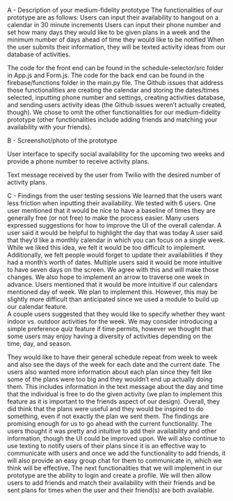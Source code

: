 A - Description of your medium-fidelity prototype
The functionalities of our prototype are as follows:
Users can input their availability to hangout on a calendar in 30 minute increments
Users can input their phone number and set how many days they would like to be given plans in a week and the minimum number of days ahead of time they would like to be notified
When the user submits their information, they will be texted activity ideas from our database of activities.

The code for the front end can be found in the schedule-selector/src folder in App.js and Form.js. The code for the back end can be found in the firebase/functions folder in the main.py file. The Github issues that address those functionalities are creating the calendar and storing the dates/times selected, inputting phone number and settings, creating activities database, and sending users activity ideas (the Github issues weren’t actually created, though). We chose to omit the other functionalities for our medium-fidelity prototype (other functionalities include adding friends and matching your availability with your friends). 

B - Screenshot/photo of the prototype


User interface to specify social availability for the upcoming two weeks and provide a phone number to receive activity plans.

Text message received by the user from Twilio with the desired number of activity plans. 

C - Findings from the user testing sessions
We learned that the users want less friction when inputting their availability. We tested with 6 users. One user mentioned that it would be nice to have a baseline of times they are generally free (or not free) to make the process easier. Many users expressed suggestions for how to improve the UI of the overall calendar. 
A user said it would be helpful to highlight the day that was today
A user said that they’d like a monthly calendar in which you can focus on a single week. While we liked this idea, we felt it would be too difficult to implement. Additionally, we felt people would forget to update their availabilities if they had a month’s worth of dates. 
Multiple users said it would be more intuitive to have seven days on the screen. We agree with this and will make those changes. We also hope to implement an arrow to traverse one week in advance.
Users mentioned that it would be more intuitive if our calendars mentioned day of week. We plan to implement this. However, this may be slightly more difficult than anticipated since we used a module to build up our calendar feature.  
A couple users suggested that they would like to specify whether they want indoor vs. outdoor activities for the week. We may consider introducing a simple preference quiz feature if time permits, however we thought that some users may enjoy having a diversity of activities depending on the time, day, and season. 


They would like to have their general schedule repeat from week to week and also see the days of the week for each date and the current date. The users also wanted more information about each plan since they felt like some of the plans were too big and they wouldn’t end up actually doing them. This includes information in the text message about the day and time that the individual is free to do the given activity (we plan to implement this feature as it is important to the friends aspect of our design). Overall, they did think that the plans were useful and they would be inspired to do something, even if not exactly the plan we sent them. 
The findings are promising enough for us to go ahead with the current functionality. The users thought it was pretty and intuitive to add their availability and other information, though the UI could be improved upon. We will also continue to use texting to notify users of their plans since it is an effective way to communicate with users and once we add the functionality to add friends, it will also provide an easy group chat for them to communicate in, which we think will be effective.
The next functionalities that we will implement in our prototype are the ability to login and create a profile. We will then allow users to add friends and match their availability with their friends and be sent plans for times when the user and their friend(s) are both available.
